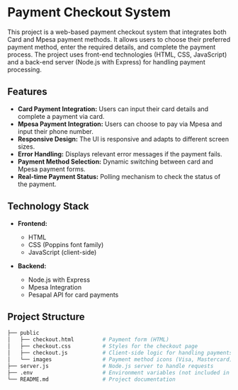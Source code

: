 # Payment Checkout System

This project is a web-based payment checkout system that integrates both Card and Mpesa payment methods. It allows users to choose their preferred payment method, enter the required details, and complete the payment process. The project uses front-end technologies (HTML, CSS, JavaScript) and a back-end server (Node.js with Express) for handling payment processing.

## Features

- **Card Payment Integration:** Users can input their card details and complete a payment via card.
- **Mpesa Payment Integration:** Users can choose to pay via Mpesa and input their phone number.
- **Responsive Design:** The UI is responsive and adapts to different screen sizes.
- **Error Handling:** Displays relevant error messages if the payment fails.
- **Payment Method Selection:** Dynamic switching between card and Mpesa payment forms.
- **Real-time Payment Status:** Polling mechanism to check the status of the payment.

## Technology Stack

- **Frontend:**
  - HTML
  - CSS (Poppins font family)
  - JavaScript (client-side)
  
- **Backend:**
  - Node.js with Express
  - Mpesa Integration
  - Pesapal API for card payments

## Project Structure

```bash
├── public
│   ├── checkout.html         # Payment form (HTML)
│   ├── checkout.css          # Styles for the checkout page
│   ├── checkout.js           # Client-side logic for handling payments
│   └── images                # Payment method icons (Visa, Mastercard)
├── server.js                 # Node.js server to handle requests
├── .env                      # Environment variables (not included in repo)
└── README.md                 # Project documentation
